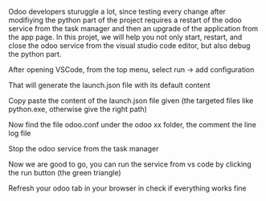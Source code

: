 Odoo developers sturuggle a lot, since testing every change after modifiying the python part of the project requires a restart of the odoo service from the task manager and then an upgrade of the application from the app page.
In this projet, we will help you not only start, restart, and close the odoo service from the visual studio code editor, but also debug the python part.



After opening VSCode, from the top menu, select run -> add configuration

That will generate the launch.json file with its default content

Copy paste the content of the launch.json file given (the targeted files like python.exe, otherwise give the right path)

Now find the file odoo.conf under the odoo xx folder, the comment the line log file

Stop the odoo service from the task manager 

Now we are good to go, you can run the service from vs code by clicking the run button (the green triangle)

Refresh your odoo tab in your browser in check if everything works fine



